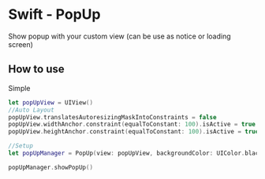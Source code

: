 # Swift - PopUp

Show popup with your custom view (can be use as notice or loading screen)

## How to use

Simple

```swift
let popUpView = UIView()
//Auto Layout
popUpView.translatesAutoresizingMaskIntoConstraints = false
popUpView.widthAnchor.constraint(equalToConstant: 100).isActive = true
popUpView.heightAnchor.constraint(equalToConstant: 100).isActive = true

//Setup
let popUpManager = PopUp(view: popUpView, backgroundColor: UIColor.black.withAlphaComponent(0.3))

popUpManager.showPopUp()
```
